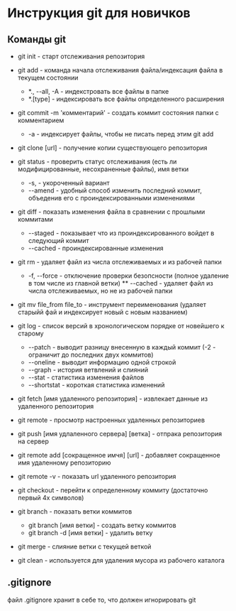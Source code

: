 # Инструкция git для новичков

## Команды git

* git init - старт отслеживания репозитория

* git add - команда начала отслеживания файла/индексация файла в текущем состоянии

    * *., --all, -A - индекстровать все файлы в папке
    * *.[type] - индексировать все файлы определенного расширения

* git commit -m 'комментарий' - cоздать коммит состояния папки с комментарием

    * -a - индексирует файлы, чтобы не писать перед этим git add

* git clone [url] - получение копии существующего репозитория

* git status - проверить статус отслеживания (есть ли модифицированные, несохраненные файлы), имя ветки

    * -s, - укороченный вариант
    * --amend - удобный способ изменить последний коммит, объеденив его с проиндексированными изменениями

* git diff - показать изменения файла в сравнении с прошлыми коммитами

    * --staged - показывает что из проиндексированного войдет в следующий коммит
    * --cached - проиндексированные изменения

* git rm - удаляет файл из числа отслеживаемых и из рабочей папки

    * -f, --force - отключение проверки безопсности (полное удаление в том числе из главной ветки)
    ** --cached - удаляет файл из числа отслеживаемых, но не из рабочей папки

* git mv file_from file_to - инструмент переименования (удаляет старыйй фай и индексирует новый с новым названием)

* git log - список версий в хронологическом порядке от новейшего к старому

    * --patch - выводит разницу внесенную в каждый коммит (-2 - ограничит до последних двух коммитов)
    * --oneline - выводит информацию одной строкой
    * --graph - история ветвлений и слияний
    * --stat - статистика изменения файлов
    * --shortstat - короткая статистика изменений

* git fetch [имя удаленного репозитория] - извлекает данные из удаленного репозитория

* git remote - просмотр настроенных удаленных репозиториев

* git push [имя удлаленного сервера] [ветка] - отпрака репозитория на сервер

* git remote add [сокращенное имчя] [url] - добавляет сокращенное имя удаленному репозиторию

* git remote -v - показать url удаленного репозитория

* git checkout - перейти к определенному коммиту (достаточно первый 4х символов)

* git branch - показать ветки коммитов
    * git branch [имя ветки] - создать ветку коммитов
    * git branch -d [имя ветки] - удалить ветку

* git merge - слияние ветки с текущей веткой

* git clean - используется для удаления мусора из рабочего каталога

## .gitignore
файл .gitignore хранит в себе то, что должен игнорировать git

